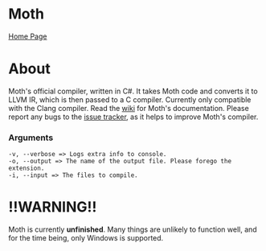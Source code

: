 # Moth

[Home Page](https://stellarwitch7.github.io)

# About

Moth's official compiler, written in C#. It takes Moth code and converts it to LLVM IR, which is then passed to a C compiler. Currently only compatible with the Clang compiler. Read the [wiki](https://github.com/StellarWitch7/Moth/wiki) for Moth's documentation. Please report any bugs to the [issue tracker](https://github.com/StellarWitch7/Moth/issues), as it helps to improve Moth's compiler. 

### Arguments
```
-v, --verbose => Logs extra info to console. 
-o, --output => The name of the output file. Please forego the extension.
-i, --input => The files to compile. 
```

# !!WARNING!!
Moth is currently **unfinished**. Many things are unlikely to function well, and for the time being, only Windows is supported. 